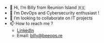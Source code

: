 - 👋 Hi, I’m Billy from Reunion Island 🇷🇪
- 👀 I’m DevOps and Cybersecurity enthusiast !
- 🌱 I’m looking to collaborate on IT projects
- 📫 How to reach me ?
  - [LinkedIn](https://www.linkedin.com/in/billypayet/)
  - Email: billy@beeops.re

<!---
beeops-re/beeops-re is a ✨ special ✨ repository because its `README.md` (this file) appears on your GitHub profile.
You can click the Preview link to take a look at your changes.
--->
